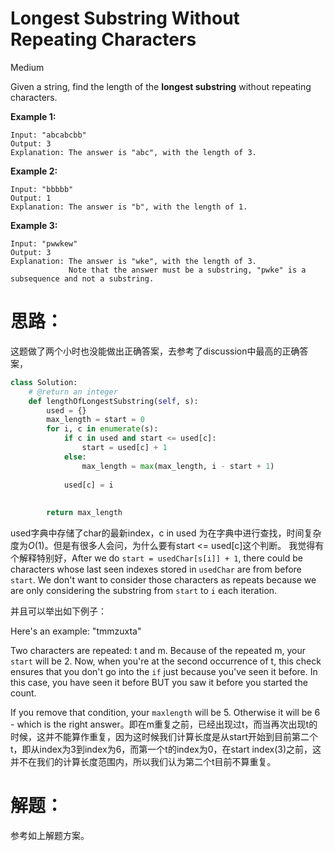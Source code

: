# Longest Substring Without Repeating Characters

Medium

Given a string, find the length of the **longest substring** without repeating characters.

**Example 1:**

```
Input: "abcabcbb"
Output: 3 
Explanation: The answer is "abc", with the length of 3. 
```

**Example 2:**

```
Input: "bbbbb"
Output: 1
Explanation: The answer is "b", with the length of 1.
```

**Example 3:**

```
Input: "pwwkew"
Output: 3
Explanation: The answer is "wke", with the length of 3. 
             Note that the answer must be a substring, "pwke" is a subsequence and not a substring.
```

# 思路：

这题做了两个小时也没能做出正确答案，去参考了discussion中最高的正确答案，

```python
class Solution:
    # @return an integer
    def lengthOfLongestSubstring(self, s):
    	used = {}
    	max_length = start = 0
    	for i, c in enumerate(s):
    	    if c in used and start <= used[c]:
    	        start = used[c] + 1
    	    else:
    	        max_length = max(max_length, i - start + 1)
    	        
    	    used[c] = i
	
    	
    	return max_length
```

used字典中存储了char的最新index，c in used 为在字典中进行查找，时间复杂度为$O(1)$。但是有很多人会问，为什么要有start <= used[c]这个判断。 我觉得有个解释特别好，After we do `start = usedChar[s[i]] + 1`, there could be characters whose last seen indexes stored in `usedChar` are from before `start`. We don't want to consider those characters as repeats because we are only considering the substring from `start` to `i` each iteration.



并且可以举出如下例子：

Here's an example: "tmmzuxta"

Two characters are repeated: t and m. Because of the repeated m, your `start` will be 2. Now, when you're at the second occurrence of t, this check ensures that you don't go into the `if` just because you've seen it before. In this case, you have seen it before BUT you saw it before you started the count.

If you remove that condition, your `maxlength` will be 5. Otherwise it will be 6 - which is the right answer。即在m重复之前，已经出现过t，而当再次出现t的时候，这并不能算作重复，因为这时候我们计算长度是从start开始到目前第二个t，即从index为3到index为6，而第一个t的index为0，在start index(3)之前，这并不在我们的计算长度范围内，所以我们认为第二个t目前不算重复。

# 解题：

参考如上解题方案。